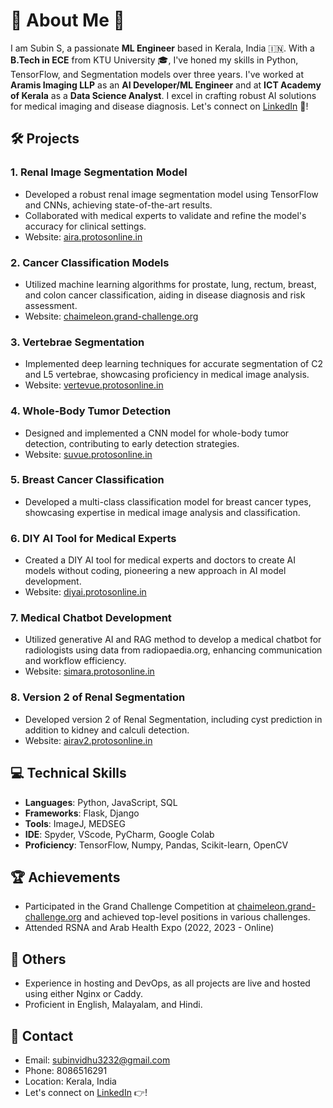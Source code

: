 # 🌟 About Me 🚀

I am Subin S, a passionate **ML Engineer** based in Kerala, India 🇮🇳. With a **B.Tech in ECE** from KTU University 🎓, I've honed my skills in Python, TensorFlow, and Segmentation models over three years. I've worked at **Aramis Imaging LLP** as an **AI Developer/ML Engineer** and at **ICT Academy of Kerala** as a **Data Science Analyst**. I excel in crafting robust AI solutions for medical imaging and disease diagnosis. Let's connect on [LinkedIn](https://www.linkedin.com/in/subinvidhu/) 👋!

## 🛠️ Projects

### 1. Renal Image Segmentation Model
- Developed a robust renal image segmentation model using TensorFlow and CNNs, achieving state-of-the-art results.
- Collaborated with medical experts to validate and refine the model's accuracy for clinical settings.
- Website: [aira.protosonline.in](https://aira.protosonline.in)

### 2. Cancer Classification Models
- Utilized machine learning algorithms for prostate, lung, rectum, breast, and colon cancer classification, aiding in disease diagnosis and risk assessment.
- Website: [chaimeleon.grand-challenge.org](https://chaimeleon.grand-challenge.org)

### 3. Vertebrae Segmentation
- Implemented deep learning techniques for accurate segmentation of C2 and L5 vertebrae, showcasing proficiency in medical image analysis.
- Website: [vertevue.protosonline.in](https://vertevue.protosonline.in)

### 4. Whole-Body Tumor Detection
- Designed and implemented a CNN model for whole-body tumor detection, contributing to early detection strategies.
- Website: [suvue.protosonline.in](https://suvue.protosonline.in)

### 5. Breast Cancer Classification
- Developed a multi-class classification model for breast cancer types, showcasing expertise in medical image analysis and classification.

### 6. DIY AI Tool for Medical Experts
- Created a DIY AI tool for medical experts and doctors to create AI models without coding, pioneering a new approach in AI model development.
- Website: [diyai.protosonline.in](https://diyai.protosonline.in)

### 7. Medical Chatbot Development
- Utilized generative AI and RAG method to develop a medical chatbot for radiologists using data from radiopaedia.org, enhancing communication and workflow efficiency.
- Website: [simara.protosonline.in](https://simara.protosonline.in)

### 8. Version 2 of Renal Segmentation
- Developed version 2 of Renal Segmentation, including cyst prediction in addition to kidney and calculi detection.
- Website: [airav2.protosonline.in](https://airav2.protosonline.in)

## 💻 Technical Skills

- **Languages**: Python, JavaScript, SQL
- **Frameworks**: Flask, Django
- **Tools**: ImageJ, MEDSEG
- **IDE**: Spyder, VScode, PyCharm, Google Colab
- **Proficiency**: TensorFlow, Numpy, Pandas, Scikit-learn, OpenCV

## 🏆 Achievements

- Participated in the Grand Challenge Competition at [chaimeleon.grand-challenge.org](https://chaimeleon.grand-challenge.org) and achieved top-level positions in various challenges.
- Attended RSNA and Arab Health Expo (2022, 2023 - Online)

## 🌟 Others

- Experience in hosting and DevOps, as all projects are live and hosted using either Nginx or Caddy.
- Proficient in English, Malayalam, and Hindi.

## 📧 Contact

- Email: subinvidhu3232@gmail.com
- Phone: 8086516291
- Location: Kerala, India
- Let's connect on [LinkedIn](https://www.linkedin.com/in/subinvidhu/) 👉!
